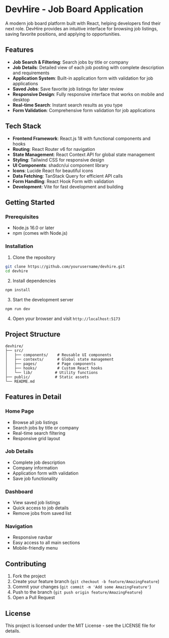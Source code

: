 
# DevHire - Job Board Application

A modern job board platform built with React, helping developers find their next role. DevHire provides an intuitive interface for browsing job listings, saving favorite positions, and applying to opportunities.

## Features

- **Job Search & Filtering**: Search jobs by title or company
- **Job Details**: Detailed view of each job posting with complete description and requirements
- **Application System**: Built-in application form with validation for job applications
- **Saved Jobs**: Save favorite job listings for later review
- **Responsive Design**: Fully responsive interface that works on mobile and desktop
- **Real-time Search**: Instant search results as you type
- **Form Validation**: Comprehensive form validation for job applications

## Tech Stack

- **Frontend Framework**: React.js 18 with functional components and hooks
- **Routing**: React Router v6 for navigation
- **State Management**: React Context API for global state management
- **Styling**: Tailwind CSS for responsive design
- **UI Components**: shadcn/ui component library
- **Icons**: Lucide React for beautiful icons
- **Data Fetching**: TanStack Query for efficient API calls
- **Form Handling**: React Hook Form with validation
- **Development**: Vite for fast development and building

## Getting Started

### Prerequisites

- Node.js 16.0 or later
- npm (comes with Node.js)

### Installation

1. Clone the repository
```bash
git clone https://github.com/yourusername/devhire.git
cd devhire
```

2. Install dependencies
```bash
npm install
```

3. Start the development server
```bash
npm run dev
```

4. Open your browser and visit `http://localhost:5173`

## Project Structure

```
devhire/
├── src/
│   ├── components/    # Reusable UI components
│   ├── contexts/      # Global state management
│   ├── pages/         # Page components
│   ├── hooks/         # Custom React hooks
│   └── lib/          # Utility functions
├── public/           # Static assets
└── README.md
```

## Features in Detail

### Home Page
- Browse all job listings
- Search jobs by title or company
- Real-time search filtering
- Responsive grid layout

### Job Details
- Complete job description
- Company information
- Application form with validation
- Save job functionality

### Dashboard
- View saved job listings
- Quick access to job details
- Remove jobs from saved list

### Navigation
- Responsive navbar
- Easy access to all main sections
- Mobile-friendly menu

## Contributing

1. Fork the project
2. Create your feature branch (`git checkout -b feature/AmazingFeature`)
3. Commit your changes (`git commit -m 'Add some AmazingFeature'`)
4. Push to the branch (`git push origin feature/AmazingFeature`)
5. Open a Pull Request

## License

This project is licensed under the MIT License - see the LICENSE file for details.

